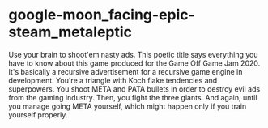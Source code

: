 # google-moon_facing-epic-steam_metaleptic
Use your brain to shoot'em nasty ads. This poetic title says everything you have to know about this game produced for the Game Off Game Jam 2020. It's basically a recursive advertisement for a recursive game engine in development.   You're a triangle with Koch flake tendencies and superpowers. You shoot META and PATA bullets in order to destroy evil ads from the gaming industry. Then, you fight the three giants. And again, until you manage going META yourself, which might happen only if you train yourself properly. 
